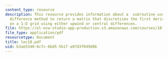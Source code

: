 ```yaml
---
content_type: resource
description: This resource provides information about a  subroutine uses the finite
  difference method to return a matrix that discretizes the first derivative operator
  on a 1-D grid using either upwind or central differences.
file: https://ol-ocw-studio-app-production.s3.amazonaws.com/courses/10-34-numerical-methods-applied-to-chemical-engineering-fall-2005/b3ae53486c7c6bd55b1fa97d3f049d8b_lec18.pdf
file_type: application/pdf
resourcetype: Document
title: lec18.pdf
uid: b3ae5348-6c7c-6bd5-5b1f-a97d3f049d8b
---
```

